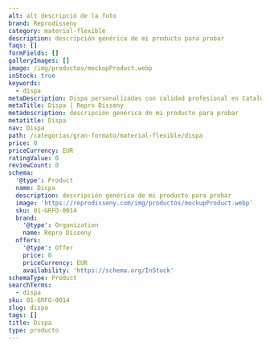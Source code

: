 ```yaml
---
alt: alt descripció de la foto
brand: Reprodisseny
category: material-flexible
description: descripción genérica de mi producto para probar
faqs: []
formFields: []
galleryImages: []
image: /img/productos/mockupProduct.webp
inStock: true
keywords:
  - dispa
metaDescription: Dispa personalizadas con calidad profesional en Cataluña.
metaTitle: Dispa | Repro Disseny
metadescription: descripción genérica de mi producto para probar
metatitle: Dispa
nav: Dispa
path: /categorias/gran-formato/material-flexible/dispa
price: 0
priceCurrency: EUR
ratingValue: 0
reviewCount: 0
schema:
  '@type': Product
  name: Dispa
  description: descripción genérica de mi producto para probar
  image: 'https://reprodisseny.com/img/productos/mockupProduct.webp'
  sku: 01-GRFO-0014
  brand:
    '@type': Organization
    name: Repro Disseny
  offers:
    '@type': Offer
    price: 0
    priceCurrency: EUR
    availability: 'https://schema.org/InStock'
schemaType: Product
searchTerms:
  - dispa
sku: 01-GRFO-0014
slug: dispa
tags: []
title: Dispa
type: producto
---
```


